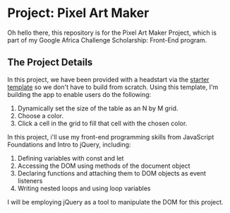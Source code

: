 # Project: Pixel Art Maker

Oh hello there, this repository is for the Pixel Art Maker Project, which is part of my Google Africa Challenge Scholarship: Front-End program.

## The Project Details

In this project, we have been provided with a headstart via the [starter template](https://github.com/udacity/project-pixel-art-maker-starter) so we don't have to build from scratch. Using this template, I'm building the app to enable users do the following:

1. Dynamically set the size of the table as an N by M grid.
2. Choose a color.
3. Click a cell in the grid to fill that cell with the chosen color.

In this project, i'll use my front-end programming skills from JavaScript Foundations and Intro to jQuery, including:

1. Defining variables with const and let
2. Accessing the DOM using methods of the document object
3. Declaring functions and attaching them to DOM objects as event listeners
4. Writing nested loops and using loop variables

I will be employing jQuery as a tool to manipulate the DOM for this project.

